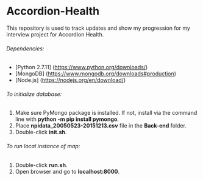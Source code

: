 # Accordion-Health

This repository is used to track updates and show my progression for my interview project for Accordion Health.

###### Dependencies:
- [Python 2.7.11] (https://www.python.org/downloads/)
- [MongoDB] (https://www.mongodb.org/downloads#production)
- [Node.js] (https://nodejs.org/en/download/)


###### To initialize database:

1. Make sure PyMongo package is installed.  If not, install via the command line with **python -m pip install pymongo**.
2. Place **npidata_20050523-20151213.csv** file in the **Back-end** folder.
3. Double-click **init.sh**.

###### To run local instance of map:

1. Double-click **run.sh**.
2. Open browser and go to **localhost:8000**.